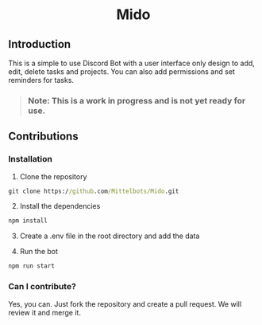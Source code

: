 # <center>Mido</center>

## Introduction
This is a simple to use Discord Bot with a user interface only design to add, edit, delete tasks and projects.
You can also add permissions and set reminders for tasks.

> ### Note: This is a work in progress and is not yet ready for use.

## Contributions

### Installation
1. Clone the repository

```cmd
git clone https://github.com/Mittelbots/Mido.git
```

2. Install the dependencies

```cmd
npm install
```

3. Create a .env file in the root directory and add the data

4. Run the bot
```cmd
npm run start
```

### Can I contribute?
Yes, you can. Just fork the repository and create a pull request. We will review it and merge it.
